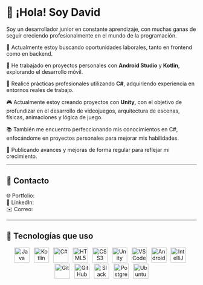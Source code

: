 # 👋 ¡Hola! Soy David

Soy un desarrollador junior en constante aprendizaje, con muchas ganas de seguir creciendo profesionalmente en el mundo de la programación.

👀 Actualmente estoy buscando oportunidades laborales, tanto en frontend como en backend.

📱 He trabajado en proyectos personales con **Android Studio** y **Kotlin**, explorando el desarrollo móvil.

🧪 Realicé prácticas profesionales utilizando **C#**, adquiriendo experiencia en entornos reales de trabajo.

🎮 Actualmente estoy creando proyectos con **Unity**, con el objetivo de profundizar en el desarrollo de videojuegos, arquitectura de escenas, físicas, animaciones y lógica de juego.

📚 También me encuentro perfeccionando mis conocimientos en C#, enfocándome en proyectos personales para mejorar mis habilidades.

🔄 Publicando avances y mejoras de forma regular para reflejar mi crecimiento.

---

## 🔗 Contacto

🌐 Portfolio:  
🔗 LinkedIn:  
✉️ Correo:  

---

## 🧰 Tecnologías que uso

<div align="center">

<img src="https://cdn.jsdelivr.net/gh/devicons/devicon/icons/java/java-original.svg" width="40px" alt="Java"/>
&nbsp;
<img src="https://cdn.jsdelivr.net/gh/devicons/devicon/icons/kotlin/kotlin-original.svg" width="40px" alt="Kotlin"/>
&nbsp;
<img src="https://cdn.jsdelivr.net/gh/devicons/devicon/icons/csharp/csharp-original.svg" width="40px" alt="C#"/>
&nbsp;
<img src="https://cdn.jsdelivr.net/gh/devicons/devicon/icons/html5/html5-original.svg" width="40px" alt="HTML5"/>
&nbsp;
<img src="https://cdn.jsdelivr.net/gh/devicons/devicon/icons/css3/css3-original.svg" width="40px" alt="CSS3"/>
&nbsp;
<img src="https://cdn.jsdelivr.net/gh/devicons/devicon/icons/unity/unity-original.svg" width="40px" alt="Unity"/>
&nbsp;
<img src="https://cdn.jsdelivr.net/gh/devicons/devicon/icons/vscode/vscode-original.svg" width="40px" alt="VS Code"/>
&nbsp;
<img src="https://cdn.jsdelivr.net/gh/devicons/devicon/icons/androidstudio/androidstudio-original.svg" width="40px" alt="Android Studio"/>
&nbsp;
<img src="https://cdn.jsdelivr.net/gh/devicons/devicon/icons/intellij/intellij-original.svg" width="40px" alt="IntelliJ IDEA"/>
&nbsp;
<img src="https://cdn.jsdelivr.net/gh/devicons/devicon/icons/git/git-original.svg" width="40px" alt="Git"/>
&nbsp;
<img src="https://cdn.jsdelivr.net/gh/devicons/devicon/icons/github/github-original.svg" width="40px" alt="GitHub"/>
&nbsp;
<img src="https://cdn.jsdelivr.net/gh/devicons/devicon/icons/slack/slack-original.svg" width="40px" alt="Slack"/>
&nbsp;
<img src="https://cdn.jsdelivr.net/gh/devicons/devicon/icons/postgresql/postgresql-original.svg" width="40px" alt="PostgreSQL"/>
&nbsp;
<img src="https://cdn.jsdelivr.net/gh/devicons/devicon/icons/ubuntu/ubuntu-original.svg" width="40px" alt="Ubuntu"/>




</div>






